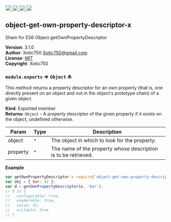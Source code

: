 <a href="https://travis-ci.org/Xotic750/object-get-own-property-descriptor-x"
   title="Travis status">
<img
   src="https://travis-ci.org/Xotic750/object-get-own-property-descriptor-x.svg?branch=master"
   alt="Travis status" height="18"/>
</a>
<a href="https://david-dm.org/Xotic750/object-get-own-property-descriptor-x"
   title="Dependency status">
<img src="https://david-dm.org/Xotic750/object-get-own-property-descriptor-x.svg"
   alt="Dependency status" height="18"/>
</a>
<a href="https://david-dm.org/Xotic750/object-get-own-property-descriptor-x#info=devDependencies"
   title="devDependency status">
<img src="https://david-dm.org/Xotic750/object-get-own-property-descriptor-x/dev-status.svg"
   alt="devDependency status" height="18"/>
</a>
<a href="https://badge.fury.io/js/object-get-own-property-descriptor-x" title="npm version">
<img src="https://badge.fury.io/js/object-get-own-property-descriptor-x.svg"
   alt="npm version" height="18"/>
</a>
<a name="module_object-get-own-property-descriptor-x"></a>

## object-get-own-property-descriptor-x
Sham for ES6 Object.getOwnPropertyDescriptor

**Version**: 3.1.0  
**Author**: Xotic750 <Xotic750@gmail.com>  
**License**: [MIT](&lt;https://opensource.org/licenses/MIT&gt;)  
**Copyright**: Xotic750  
<a name="exp_module_object-get-own-property-descriptor-x--module.exports"></a>

### `module.exports` ⇒ <code>Object</code> ⏏
This method returns a property descriptor for an own property (that is,
one directly present on an object and not in the object's prototype chain)
of a given object.

**Kind**: Exported member  
**Returns**: <code>Object</code> - A property descriptor of the given property if it exists on the object, undefined otherwise.  

| Param | Type | Description |
| --- | --- | --- |
| object | <code>\*</code> | The object in which to look for the property. |
| property | <code>\*</code> | The name of the property whose description is to be retrieved. |

**Example**  
```js
var getOwnPropertyDescriptor = require('object-get-own-property-descriptor-x');
var obj = { bar: 42 };
var d = getOwnPropertyDescriptor(o, 'bar');
// d is {
//   configurable: true,
//   enumerable: true,
//   value: 42,
//   writable: true
// }
```
